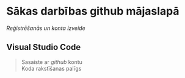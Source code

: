 # Sākas darbības github mājaslapā
_Reģistrēšanās un konta izveide_  

## Visual Studio Code
> Sasaiste ar _github_ kontu  
> Koda rakstīšanas palīgs